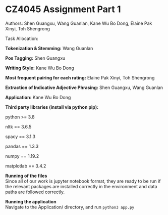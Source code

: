 # CZ4045 Assignment Part 1
Authors: Shen Guangxu, Wang Guanlan, Kane Wu Bo Dong, Elaine Pak Xinyi, Toh Shengrong

Task Allocation: 

**Tokenization & Stemming:** Wang Guanlan

**Pos Tagging:** Shen Guangxu

**Writing Style:** Kane Wu Bo Dong

**Most frequent pairing for each rating:** Elaine Pak Xinyi, Toh Shengrong


**Extraction of Indicative Adjective Phrasing:**  Shen Guangxu, Wang Guanlan

**Application:** Kane Wu Bo Dong

**Third party libraries (install via python pip):**

python >= 3.8

nltk == 3.6.5

spacy == 3.1.3

pandas == 1.3.3

numpy == 1.19.2

matplotlab == 3.4.2


**Running of the files**\
Since all of our work is jupyter notebook format, they are ready to be run if the relevant packages are installed correctly in the environment and data paths are followed correctly.

**Running the application**\
Navigate to the Application/ directory, and run
`
python3 app.py
`


